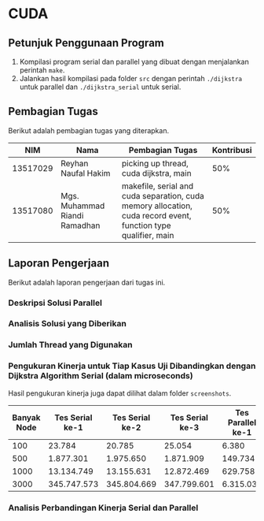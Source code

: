 # CUDA

## Petunjuk Penggunaan Program
1. Kompilasi program serial dan parallel yang dibuat dengan menjalankan perintah `make`.
2. Jalankan hasil kompilasi pada folder `src` dengan perintah `./dijkstra` untuk parallel dan `./dijkstra_serial` untuk serial.
    
## Pembagian Tugas
Berikut adalah pembagian tugas yang diterapkan.

| NIM | Nama | Pembagian Tugas | Kontribusi |
| ------ | ------ | ------ | ------ | 
| 13517029 | Reyhan Naufal Hakim | picking up thread, cuda dijkstra, main | 50% |
| 13517080 | Mgs. Muhammad Riandi Ramadhan | makefile, serial and cuda separation, cuda memory allocation, cuda record event, function type qualifier, main | 50% | 

## Laporan Pengerjaan
Berikut adalah laporan pengerjaan dari tugas ini.

### Deskripsi Solusi Parallel


### Analisis Solusi yang Diberikan


### Jumlah Thread yang Digunakan


### Pengukuran Kinerja untuk Tiap Kasus Uji Dibandingkan dengan Dijkstra Algorithm Serial (dalam microseconds)
Hasil pengukuran kinerja juga dapat dilihat dalam folder `screenshots`.


| Banyak Node | Tes Serial ke-1 | Tes Serial ke-2 | Tes Serial ke-3 | Tes Parallel ke-1 | Tes Parallel ke-2 | Tes Parallel ke-3 | Rata-rata Tes Serial | Rata-rata Tes Parallel |
| ------ | ------ | ------ | ------ | ------ | ------ | ------ | ------ | ------ |
| 100 | 23.784 | 20.785 | 25.054 | 6.380 | 7.708 | 6.711 | 23.208 | 6.933 |
| 500 | 1.877.301 | 1.975.650 | 1.871.909 | 149.734 | 135.774 | 150.216 | 1.908.287 | 145.241 | 
| 1000 | 13.134.749 | 13.155.631 | 12.872.469 | 629.758 | 631.748 | 592.944 | 13.054.283 | 618.150 | 
| 3000 | 345.747.573 | 345.804.669 | 347.799.601 | 6.315.039 | 6.287.546 | 6.290.903 | 346.450.614 | 6.297.829 | 

### Analisis Perbandingan Kinerja Serial dan Parallel

